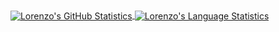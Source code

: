 <p>&nbsp;</p>
<th>&nbsp;</th>
</tr>
<tr>
<th><a href="https://github.com/anuraghazra/github-readme-stats"> <img src="https://github-readme-stats.vercel.app/api?username=lorenzo132&amp;count_private=true&amp;show_icons=true&amp;theme=synthwave&amp;title_color=2CE2FA" alt="Lorenzo's GitHub Statistics" align="center" /> </a></th>
</tr>
<tr>
<th><a href="https://github.com/anuraghazra/github-readme-stats"> <img src="https://github-readme-stats.vercel.app/api/top-langs/?username=lorenzo132&amp;count_private=true&amp;layout=compact&amp;theme=synthwave&amp;title_color=2CE2FA" alt="Lorenzo's Language Statistics" align="center" /> </a></th>
</tr>
</tbody>
</table>
